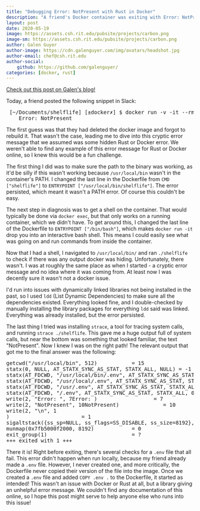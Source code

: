 ```yaml
---
title: "Debugging Error: NotPresent with Rust in Docker"
description: "A friend's Docker container was exiting with Error: NotPresent and no other information. I embarked on a deep dive for an ultimately simple cause."
layout: post
date: 2020-05-19
image: https://assets.csh.rit.edu/pubsite/projects/carbon.png
image-sm: https://assets.csh.rit.edu/pubsite/projects/carbon.png
author: Galen Guyer
author-image: https://cdn.galenguyer.com/img/avatars/headshot.jpg
author-email: chef@csh.rit.edu
author-social:
    github: https://github.com/galenguyer/
categories: [docker, rust]
---
```


<a href='https://galenguyer.com/blog/2020/05/19/docker-rust-notpresent'>Check out this post on Galen's blog!</a>

<p>Today, a friend posted the following snippet in Slack:</p>
<pre> [~/Documents/shelflife] [±docker✗] $ docker run -v -it --rm --name my-running-app shelflife-rust-docker
    Error: NotPresent</pre>
<p>The first guess was that they had deleted the docker image and forgot to rebuild it. That wasn't the case, leading me to dive into this cryptic error message that we assumed was some hidden Rust or Docker error. We weren't able to find any example of this error message for Rust or Docker online, so I knew this would be a fun challenge.</p>

<p>The first thing I did was to make sure the path to the binary was working, as it'd be silly if this wasn't working because <code>/usr/local/bin</code> wasn't in the container's PATH. I changed the last line in the Dockerfile from <code>CMD ["shelflife"]</code> to <code>ENTRYPOINT ["/usr/local/bin/shelflife"]</code>. The error persisted, which meant it wasn't a PATH error. Of course this couldn't be easy.</p>

<p>The next step in diagnosis was to get a shell on the container. That would typically be done via <code>docker exec</code>, but that only works on a running container, which we didn't have. To get around this, I changed the last line of the Dockerfile to <code>ENTRYPOINT ["/bin/bash"]</code>, which makes <code>docker run -it</code> drop you into an interactive bash shell. This means I could easily see what was going on and run commands from inside the container.</p>

<p>Now that I had a shell, I navigated to <code>/usr/local/bin/</code> and ran <code>./shelflife</code> to check if there was any output docker was hiding. Unfortunately, there wasn't. I was at roughly the same place as when I started - a cryptic error message and no idea where it was coming from. At least now I was decently sure it wasn't not a docker issue.</p>

<p>I'd run into issues with dynamically linked libraries not being installed in the past, so I used <code>ldd</code> (List Dynamic Dependencies) to make sure all the dependencies existed. Everything looked fine, and I double-checked by manually installing the library packages for everything <code>ldd</code> said was linked. Everything was already installed, but the error persisted.</p>

<p>The last thing I tried was installing <code>strace</code>, a tool for tracing system calls, and running <code>strace ./shelflife</code>. This gave me a huge output full of system calls, but near the bottom was something that looked familiar, the text "NotPresent". Now I knew I was on the right path! The relevant output that got me to the final answer was the following:</p>

<pre>getcwd("/usr/local/bin", 512)           = 15
statx(0, NULL, AT_STATX_SYNC_AS_STAT, STATX_ALL, NULL) = -1 EFAULT (Bad address)
statx(AT_FDCWD, "/usr/local/bin/.env", AT_STATX_SYNC_AS_STAT, STATX_ALL, 0x7ffc04639b10) = -1 ENOENT (No such file or directory)
statx(AT_FDCWD, "/usr/local/.env", AT_STATX_SYNC_AS_STAT, STATX_ALL, 0x7ffc04639930) = -1 ENOENT (No such file or directory)
statx(AT_FDCWD, "/usr/.env", AT_STATX_SYNC_AS_STAT, STATX_ALL, 0x7ffc04639750) = -1 ENOENT (No such file or directory)
statx(AT_FDCWD, "/.env", AT_STATX_SYNC_AS_STAT, STATX_ALL, 0x7ffc04639570) = -1 ENOENT (No such file or directory)
write(2, "Error: ", 7Error: )                  = 7
write(2, "NotPresent", 10NotPresent)              = 10
write(2, "\n", 1
)                       = 1
sigaltstack({ss_sp=NULL, ss_flags=SS_DISABLE, ss_size=8192}, NULL) = 0
munmap(0x7fb5000f2000, 8192)            = 0
exit_group(1)                           = ?
+++ exited with 1 +++</pre>

<p>There it is! Right before exiting, there's several checks for a <code>.env</code> file that all fail. This error didn't happen when run locally, because my friend already made a <code>.env</code> file. However, I never created one, and more critically, the Dockerfile never copied their version of the file into the image. Once we created a <code>.env</code> file and added <code>COPY .env .</code> to the Dockerfile, it started as intended! This wasn't an issue with Docker or Rust at all, but a library giving an unhelpful error message. We couldn't find any documentation of this online, so I hope this post might serve to help anyone else who runs into this issue!</p>
